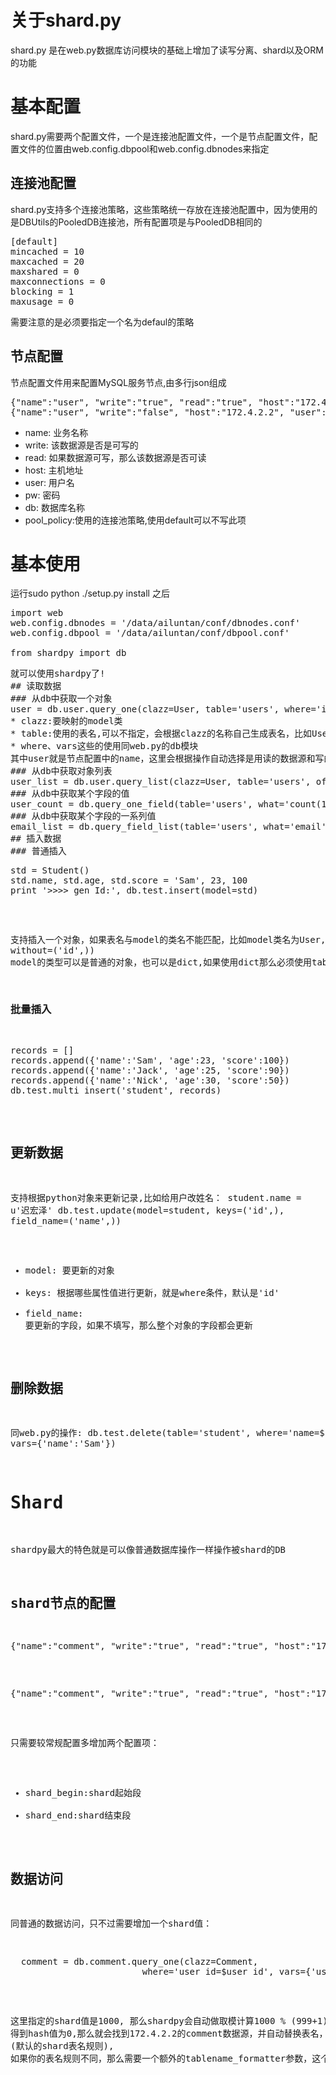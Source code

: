 # 关于shard.py
shard.py 是在web.py数据库访问模块的基础上增加了读写分离、shard以及ORM的功能
# 基本配置
shard.py需要两个配置文件，一个是连接池配置文件，一个是节点配置文件，配置文件的位置由web.config.dbpool和web.config.dbnodes来指定
## 连接池配置
shard.py支持多个连接池策略，这些策略统一存放在连接池配置中，因为使用的是DBUtils的PooledDB连接池，所有配置项是与PooledDB相同的
<pre>
[default]
mincached = 10
maxcached = 20
maxshared = 0
maxconnections = 0
blocking = 1
maxusage = 0
</pre>
需要注意的是必须要指定一个名为defaul的策略
## 节点配置
节点配置文件用来配置MySQL服务节点,由多行json组成
<pre>
{"name":"user", "write":"true", "read":"true", "host":"172.4.2.1", "user":"test", "pw":"ailuntan", "db":"ailuntan-center", "pool_policy":"default"}
{"name":"user", "write":"false", "host":"172.4.2.2", "user":"test", "pw":"ailuntan", "db":"ailuntan-center", "pool_policy":"default"}
</pre>
* name: 业务名称
* write: 该数据源是否是可写的
* read: 如果数据源可写，那么该数据源是否可读
* host: 主机地址
* user: 用户名
* pw: 密码
* db: 数据库名称
* pool_policy:使用的连接池策略,使用default可以不写此项
# 基本使用
运行sudo python ./setup.py install 之后
<pre>
import web
web.config.dbnodes = '/data/ailuntan/conf/dbnodes.conf'
web.config.dbpool = '/data/ailuntan/conf/dbpool.conf'

from shardpy import db
<pre>
就可以使用shardpy了!
## 读取数据
### 从db中获取一个对象
user = db.user.query_one(clazz=User, table='users', where='id=$id', vars={'id':283})
* clazz:要映射的model类
* table:使用的表名,可以不指定，会根据clazz的名称自己生成表名，比如User->user UserDetails->user_details
* where、vars这些的使用同web.py的db模块
其中user就是节点配置中的name，这里会根据操作自动选择是用读的数据源和写的数据源，多个读的数据源会随机选择一个，返回结果会自动进行orm
### 从db中获取对象列表
user_list = db.user.query_list(clazz=User, table='users', offset=0, limit=10)
### 从db中获取某个字段的值
user_count = db.query_one_field(table='users', what='count(1) as c', field='c')
### 从db中获取某个字段的一系列值
email_list = db.query_field_list(table='users', what='email', field='email', limit=10)
## 插入数据
### 普通插入
<pre>
std = Student()
std.name, std.age, std.score = 'Sam', 23, 100
print '>>>> gen Id:', db.test.insert(model=std)
</pre>
支持插入一个对象，如果表名与model的类名不能匹配，比如model类名为User,而表名为users，那么需要用table参数显式的指定表名，另外如果有些字段不希望插入，那么可以指定without参数来过滤，比如db.test.insert(model=std, without=('id',))
model的类型可以是普通的对象，也可以是dict,如果使用dict那么必须使用table去显式的指定一个表名
### 批量插入
<pre>
records = []
records.append({'name':'Sam', 'age':23, 'score':100})
records.append({'name':'Jack', 'age':25, 'score':90})
records.append({'name':'Nick', 'age':30, 'score':50})
db.test.multi_insert('student', records)
</pre>
## 更新数据
支持根据python对象来更新记录,比如给用户改姓名：
student.name = u'迟宏泽'
db.test.update(model=student, keys=('id',), field_name=('name',))
* model: 要更新的对象
* keys: 根据哪些属性值进行更新，就是where条件，默认是'id'
* field_name: 要更新的字段，如果不填写，那么整个对象的字段都会更新
## 删除数据
同web.py的操作:
db.test.delete(table='student', where='name=$name', vars={'name':'Sam'})
# Shard
shardpy最大的特色就是可以像普通数据库操作一样操作被shard的DB
## shard节点的配置
<pre>
{"name":"comment", "write":"true", "read":"true", "host":"172.4.2.2", "user":"test", "pw":"ailuntan", "db":"aiyou-data_01", "pool_policy":"default", "shard_begin":0, "shard_end":499}
</pre>
<pre>
{"name":"comment", "write":"true", "read":"true", "host":"172.4.2.3", "user":"test", "pw":"ailuntan", "db":"aiyou-data_01", "pool_policy":"default", "shard_begin":500, "shard_end":999}
</pre>
只需要较常规配置多增加两个配置项：
* shard_begin:shard起始段
* shard_end:shard结束段
## 数据访问
同普通的数据访问，只不过需要增加一个shard值：
<pre>
  comment = db.comment.query_one(clazz=Comment,
                         where='user_id=$user_id', vars={'user_id':1000}, shard=1000)
</pre>
这里指定的shard值是1000, 那么shardpy会自动做取模计算1000 % (999+1), 得到hash值为0,那么就会找到172.4.2.2的comment数据源，并自动替换表名，comment->comment_0000 (默认的shard表名规则), 如果你的表名规则不同，那么需要一个额外的tablename_formatter参数，这个参数指向一个计算表名的函数回调。
